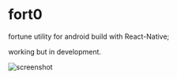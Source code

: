 # fort0

fortune utility for android build with React-Native; 

working but in development. 

![screenshot](https://raw.githubusercontent.com/AbrahamSalloum/fort0/master/screenshots/Screenshot_20200219-092948.png|width=200px)

